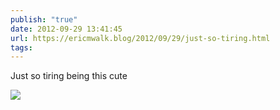 ```yaml
---
publish: "true"
date: 2012-09-29 13:41:45
url: https://ericmwalk.blog/2012/09/29/just-so-tiring.html
tags: 
---
```


Just so tiring being this cute

![](https://ericmwalk.blog/uploads/2022/53ad293792.jpg)